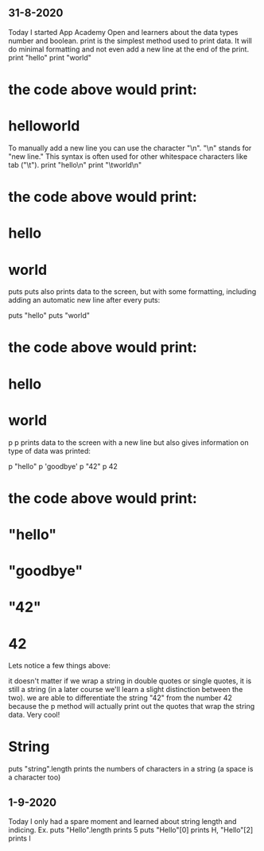 ## 31-8-2020

Today I started App Academy Open and learners about the data types number and boolean.
print is the simplest method used to print data. It will do minimal formatting and not even add a new line at the end of the print. 
print "hello"
print "world"

# the code above would print:
# helloworld

To manually add a new line you can use the character "\n". "\n" stands for "new line." This syntax is often used for other whitespace characters like tab ("\t").
print "hello\n"
print "\tworld\n"

# the code above would print:
# hello
#   world

puts
puts also prints data to the screen, but with some formatting, including adding an automatic new line after every puts:

puts "hello"
puts "world"

# the code above would print:
# hello
# world

p
p prints data to the screen with a new line but also gives information on type of data was printed:

p "hello"
p 'goodbye'
p "42"
p 42

# the code above would print:
# "hello"
# "goodbye"
# "42"
# 42
Lets notice a few things above:

it doesn't matter if we wrap a string in double quotes or single quotes, it is still a string (in a later course we'll learn a slight distinction between the two).
we are able to differentiate the string "42" from the number 42 because the p method will actually print out the quotes that wrap the string data. Very cool!

# String
puts "string".length prints the numbers of characters in a string (a space is a character too)

## 1-9-2020

Today I only had a spare moment and learned about string length and indicing.
Ex. puts "Hello".length prints 5
    puts "Hello"[0] prints H, "Hello"[2] prints l

